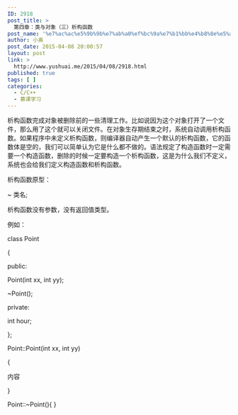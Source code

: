 ```yaml
---
ID: 2918
post_title: >
  第四章：类与对象（三）析构函数
post_name: '%e7%ac%ac%e5%9b%9b%e7%ab%a0%ef%bc%9a%e7%b1%bb%e4%b8%8e%e5%af%b9%e8%b1%a1%ef%bc%88%e4%b8%89%ef%bc%89%e6%9e%90%e6%9e%84%e5%87%bd%e6%95%b0'
author: 小奥
post_date: 2015-04-08 20:00:57
layout: post
link: >
  http://www.yushuai.me/2015/04/08/2918.html
published: true
tags: [ ]
categories:
  - C/C++
  - 慕课学习
---
```

析构函数完成对象被删除前的一些清理工作。比如说因为这个对象打开了一个文件，那么用了这个就可以关闭文件。在对象生存期结束之时，系统自动调用析构函数。如果程序中未定义析构函数，则编译器自动产生一个默认的析构函数，它的函数体是空的，我们可以简单认为它是什么都不做的。语法规定了构造函数时一定需要一个构造函数，删除的时候一定要构造一个析构函数，这是为什么我们不定义，系统也会给我们定义构造函数和析构函数。

析构函数原型：

~ 类名;

析构函数没有参数，没有返回值类型。

例如：

class Point

{

public:

Point(int xx, int yy);

~Point();

private:

int hour;

};

Point::Point(int xx, int yy)

{

内容

}

Point::~Point(){ }